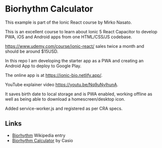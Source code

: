 # Biorhythm Calculator

This example is part of the Ionic React course by Mirko Nasato.

This is an excellent course to learn about Ionic 5 React Capacitor to develop PWA, iOS and Android apps from one HTML/CSS/JS codebase.

https://www.udemy.com/course/ionic-react/ sales twice a month and should be around \$15USD.

In this repo I am developing the starter app as a PWA and creating an Android App to deploy to Google Play.

The online app is at https://ionic-bio.netlify.app/.

YouTube explainer video https://youtu.be/Nq9uNylhunA.

It saves birth date to local storage and is PWA enabled, working offline as well as being able to download a homescreen/desktop icon.

Added service-worker.js and registered as per CRA specs.

## Links

- [Biorhythm](https://en.wikipedia.org/wiki/Biorhythm) Wikipedia entry
- [Biorhythm Calculator](https://keisan.casio.com/exec/system/1340246447) by Casio
